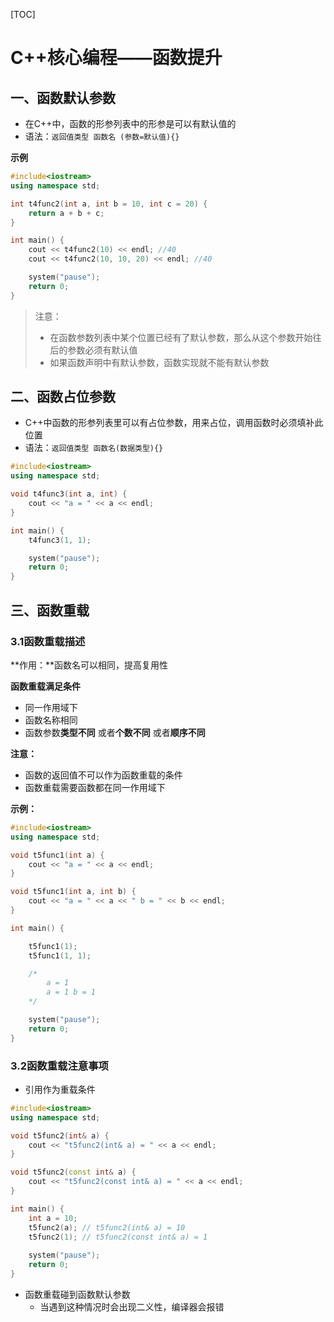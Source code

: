 [TOC]

# C++核心编程——函数提升

## 一、函数默认参数

- 在C++中，函数的形参列表中的形参是可以有默认值的
- 语法：`返回值类型 函数名 (参数=默认值){}`

**示例**

```c++
#include<iostream>
using namespace std;

int t4func2(int a, int b = 10, int c = 20) {
	return a + b + c;
}

int main() {
	cout << t4func2(10) << endl; //40
	cout << t4func2(10, 10, 20) << endl; //40

	system("pause");
	return 0;
}
```

> 注意：
>
> - 在函数参数列表中某个位置已经有了默认参数，那么从这个参数开始往后的参数必须有默认值
> - 如果函数声明中有默认参数，函数实现就不能有默认参数

## 二、函数占位参数

- C++中函数的形参列表里可以有占位参数，用来占位，调用函数时必须填补此位置
- 语法：`返回值类型 函数名(数据类型){}`

```c++
#include<iostream>
using namespace std;

void t4func3(int a, int) {
	cout << "a = " << a << endl;
}

int main() {
	t4func3(1, 1);

	system("pause");
	return 0;
}
```

## 三、函数重载

### 3.1函数重载描述

**作用：**函数名可以相同，提高复用性

**函数重载满足条件**

- 同一作用域下
- 函数名称相同
- 函数参数**类型不同** 或者**个数不同** 或者**顺序不同**

**注意：**

- 函数的返回值不可以作为函数重载的条件
- 函数重载需要函数都在同一作用域下

**示例：**

```c++
#include<iostream>
using namespace std;

void t5func1(int a) {
	cout << "a = " << a << endl;
}

void t5func1(int a, int b) {
	cout << "a = " << a << " b = " << b << endl;
}

int main() {

	t5func1(1);
	t5func1(1, 1);

	/*
		a = 1
		a = 1 b = 1
	*/

	system("pause");
	return 0;
}
```

### 3.2函数重载注意事项

- 引用作为重载条件

```c++
#include<iostream>
using namespace std;

void t5func2(int& a) {
	cout << "t5func2(int& a) = " << a << endl;
}

void t5func2(const int& a) {
	cout << "t5func2(const int& a) = " << a << endl;
}

int main() {
	int a = 10;
	t5func2(a); // t5func2(int& a) = 10
	t5func2(1); // t5func2(const int& a) = 1
    
	system("pause");
	return 0;
}
```

- 函数重载碰到函数默认参数
  - 当遇到这种情况时会出现二义性，编译器会报错